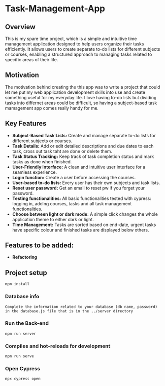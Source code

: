 # Task-Management-App

## Overview

This is my spare time project, which is a simple and intuitive time management application designed to help users organize their tasks efficiently. It allows users to create separate to-do lists for different subjects or courses, enabling a structured approach to managing tasks related to specific areas of their life.

## Motivation

The motivation behind creating the this app was to write a project that could let me put my web application development skills into use and create something useful for my everyday life. I love having to-do lists but dividing tasks into differnet areas could be difficult, so having a subject-based task mamagement app comes really handy for me.

## Key Features

- **Subject-Based Task Lists:** Create and manage separate to-do lists for different subjects or courses.
- **Task Details:** Add or edit detailed descriptions and due dates to each task, cross out task taht are done or delete them.
- **Task Status Tracking:** Keep track of task completion status and mark tasks as done when finished.
- **User-Friendly Interface:** A clean and intuitive user interface for a seamless experience.
- **Login function:** Create a user before accessing the courses.
- **User-based to-do lists:** Every user has their own subjects and task lists.
- **Reset user password:** Get an email to reset pw if you forget your password.
- **Testing functionalities:** All basic functionalities tested with cypress: logging in, adding courses, tasks and all task management functionalities.
- **Choose between light or dark mode:** A simple click changes the whole application theme to either dark or light.
- **Time Management:** Tasks are sorted based on end-date, urgent tasks have specific colour and finished tasks are displayed below others.

## Features to be added:
- **Refactoring**

## Project setup
```
npm install
```

### Database info
```
Complete the information related to your database (db name, password) in the database.js file that is in the ../server directory
```

### Run the Back-end
```
npm run server
```

### Compiles and hot-reloads for development
```
npm run serve
```

### Open Cypress 
```
npx cypress open
```

